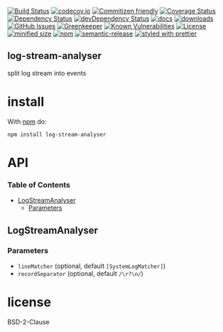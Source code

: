 [![Build Status](https://secure.travis-ci.org/arlac77/log-stream-analyser.png)](http://travis-ci.org/arlac77/log-stream-analyser)
[![codecov.io](http://codecov.io/github/arlac77/log-stream-analyser/coverage.svg?branch=master)](http://codecov.io/github/arlac77/log-stream-analyser?branch=master)
[![Commitizen friendly](https://img.shields.io/badge/commitizen-friendly-brightgreen.svg)](http://commitizen.github.io/cz-cli/)
[![Coverage Status](https://coveralls.io/repos/arlac77/log-stream-analyser/badge.svg)](https://coveralls.io/r/arlac77/log-stream-analyser)
[![Dependency Status](https://david-dm.org/arlac77/log-stream-analyser.svg)](https://david-dm.org/arlac77/log-stream-analyser)
[![devDependency Status](https://david-dm.org/arlac77/log-stream-analyser/dev-status.svg)](https://david-dm.org/arlac77/log-stream-analyser#info=devDependencies)
[![docs](http://inch-ci.org/github/arlac77/log-stream-analyser.svg?branch=master)](http://inch-ci.org/github/arlac77/log-stream-analyser)
[![downloads](http://img.shields.io/npm/dm/log-stream-analyser.svg?style=flat-square)](https://npmjs.org/package/log-stream-analyser)
[![GitHub Issues](https://img.shields.io/github/issues/arlac77/log-stream-analyser.svg?style=flat-square)](https://github.com/arlac77/log-stream-analyser/issues)
[![Greenkeeper](https://badges.greenkeeper.io/arlac77/log-stream-analyser.svg)](https://greenkeeper.io/)
[![Known Vulnerabilities](https://snyk.io/test/github/arlac77/log-stream-analyser/badge.svg)](https://snyk.io/test/github/arlac77/log-stream-analyser)
[![License](https://img.shields.io/badge/License-BSD%203--Clause-blue.svg)](https://opensource.org/licenses/BSD-3-Clause)
[![minified size](https://badgen.net/bundlephobia/min/log-stream-analyser)](https://bundlephobia.com/result?p=log-stream-analyser)
[![npm](https://img.shields.io/npm/v/log-stream-analyser.svg)](https://www.npmjs.com/package/log-stream-analyser)
[![semantic-release](https://img.shields.io/badge/%20%20%F0%9F%93%A6%F0%9F%9A%80-semantic--release-e10079.svg)](https://github.com/arlac77/log-stream-analyser)
[![styled with prettier](https://img.shields.io/badge/styled_with-prettier-ff69b4.svg)](https://github.com/prettier/prettier)

## log-stream-analyser

split log stream into events

# install

With [npm](http://npmjs.org) do:

```shell
npm install log-stream-analyser
```

# API

<!-- Generated by documentation.js. Update this documentation by updating the source code. -->

### Table of Contents

-   [LogStreamAnalyser](#logstreamanalyser)
    -   [Parameters](#parameters)

## LogStreamAnalyser

### Parameters

-   `lineMatcher`   (optional, default `[SystemLogMatcher]`)
-   `recordSeparator`   (optional, default `/\r?\n/`)

# license

BSD-2-Clause
